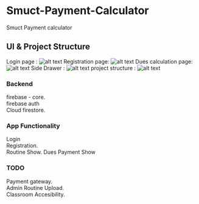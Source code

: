 # Smuct-Payment-Calculator
Smuct Payment calculator

## UI & Project Structure
Login page : 
![alt text](https://github.com/momin-mostafa/Smuct-Payment-Calculator/blob/main/Screenshot_1671691998.png?raw=false) 
Registration page:
![alt text](https://github.com/momin-mostafa/Smuct-Payment-Calculator/blob/main/Screenshot_1671692173.png?raw=false) 
Dues calculation page: 
![alt text](https://github.com/momin-mostafa/Smuct-Payment-Calculator/blob/main/Screenshot_1671692290.png?raw=false) 
Side Drawer : 
![alt text](https://github.com/momin-mostafa/Smuct-Payment-Calculator/blob/main/Screenshot_1671692280.png?raw=false) 
project structure : 
![alt text](https://github.com/momin-mostafa/Smuct-Payment-Calculator/blob/main/Screenshot%202022-12-22%20at%2012.59.56%20PM.png?raw=false)

### Backend
  firebase - core.  
  firebase auth   
  Cloud firestore.  

### App Functionality 
  Login  
  Registration.  
  Routine Show. 
  Dues Payment Show  

### TODO
  Payment gateway.  
  Admin Routine Upload.  
  Classroom Accesibility.  
  
